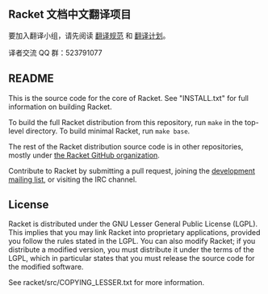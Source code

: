 ## Racket 文档中文翻译项目
要加入翻译小组，请先阅读 [翻译规范](https://github.com/Racket-zh/racket/issues/1) 和
[翻译计划](https://github.com/Racket-zh/racket/issues/2)。

译者交流 QQ 群：523791077

## README

This is the source code for the core of Racket. See "INSTALL.txt" for
full information on building Racket.

To build the full Racket distribution from this repository, run `make`
in the top-level directory. To build minimal Racket, run `make base`.

The rest of the Racket distribution source code is in other
repositories, mostly under [the Racket GitHub
organization](https://github.com/racket).

Contribute to Racket by submitting a pull request, joining the
[development mailing list](https://lists.racket-lang.org), or visiting
the IRC channel.

License
-------

Racket is distributed under the GNU Lesser General Public License
(LGPL).  This implies that you may link Racket into proprietary
applications, provided you follow the rules stated in the LGPL.  You can
also modify Racket; if you distribute a modified version, you must
distribute it under the terms of the LGPL, which in particular states
that you must release the source code for the modified software.

See racket/src/COPYING_LESSER.txt for more information.
